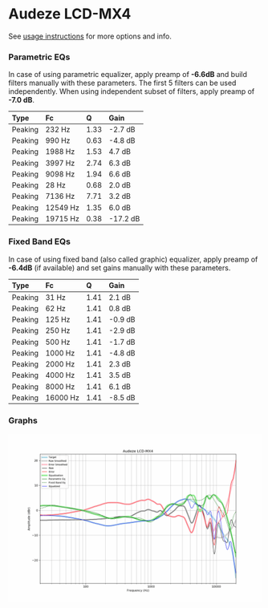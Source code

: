 # Audeze LCD-MX4
See [usage instructions](https://github.com/jaakkopasanen/AutoEq#usage) for more options and info.

### Parametric EQs
In case of using parametric equalizer, apply preamp of **-6.6dB** and build filters manually
with these parameters. The first 5 filters can be used independently.
When using independent subset of filters, apply preamp of **-7.0 dB**.

| Type    | Fc       |    Q | Gain     |
|:--------|:---------|:-----|:---------|
| Peaking | 232 Hz   | 1.33 | -2.7 dB  |
| Peaking | 990 Hz   | 0.63 | -4.8 dB  |
| Peaking | 1988 Hz  | 1.53 | 4.7 dB   |
| Peaking | 3997 Hz  | 2.74 | 6.3 dB   |
| Peaking | 9098 Hz  | 1.94 | 6.6 dB   |
| Peaking | 28 Hz    | 0.68 | 2.0 dB   |
| Peaking | 7136 Hz  | 7.71 | 3.2 dB   |
| Peaking | 12549 Hz | 1.35 | 6.0 dB   |
| Peaking | 19715 Hz | 0.38 | -17.2 dB |

### Fixed Band EQs
In case of using fixed band (also called graphic) equalizer, apply preamp of **-6.4dB**
(if available) and set gains manually with these parameters.

| Type    | Fc       |    Q | Gain    |
|:--------|:---------|:-----|:--------|
| Peaking | 31 Hz    | 1.41 | 2.1 dB  |
| Peaking | 62 Hz    | 1.41 | 0.8 dB  |
| Peaking | 125 Hz   | 1.41 | -0.9 dB |
| Peaking | 250 Hz   | 1.41 | -2.9 dB |
| Peaking | 500 Hz   | 1.41 | -1.7 dB |
| Peaking | 1000 Hz  | 1.41 | -4.8 dB |
| Peaking | 2000 Hz  | 1.41 | 2.3 dB  |
| Peaking | 4000 Hz  | 1.41 | 3.5 dB  |
| Peaking | 8000 Hz  | 1.41 | 6.1 dB  |
| Peaking | 16000 Hz | 1.41 | -8.5 dB |

### Graphs
![](./Audeze%20LCD-MX4.png)